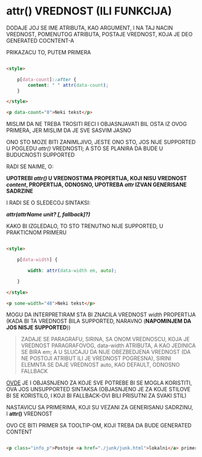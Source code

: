 # attr() VREDNOST (ILI FUNKCIJA)

DODAJE JOJ SE IME ATRIBUTA, KAO ARGUMENT, I NA TAJ NACIN VREDNOST, POMENUTOG ATRIBUTA, POSTAJE VREDNOST, KOJA JE DEO GENERATED COCNTENT-A

PRIKAZACU TO, PUTEM PRIMERA

```HTML

<style>

    p[data-count]::after {
        content: " " attr(data-count);
    }

</style>

<p data-count="8">Neki tekst</p>

```

MISLIM DA NE TREBA TROSITI RECI I OBJASNJAVATI BIL OSTA IZ OVOG PRIMERA, JER MISLIM DA JE SVE SASVIM JASNO

ONO STO MOZE BITI ZANIMLJIVO, JESTE ONO STO, JOS NIJE SUPPORTED U POGLEDU *attr()* VREDNOSTI; A STO SE PLANIRA DA BUDE U BUDUCNOSTI SUPPORTED

RADI SE NAIME, O:

**UPOTREBI *attr()* U VREDNOSTIMA PROPERTIJA, KOJI NISU VREDNOST *content*, PROPERTIJA, ODNOSNO, UPOTREBA *attr* IZVAN GENERISANE SADRZINE**

I RADI SE O SLEDECOJ SINTAKSI:

***attr(attrName unit? [, fallback]?)***

KAKO BI IZGLEDALO, TO STO TRENUTNO NIJE SUPPORTED, U PRAKTICNOM PRIMERU

```HTML

<style>

    p[data-width] {

        width: attr(data-width em, auto);

    }

</style>

<p some-width="48">Neki tekst</p>

```

MOGU DA INTERPRETIRAM STA BI ZNACILA VREDNOST *width* PROPERTIJA (KADA BI TA VREDNOST BILA SUPPORTED, NARAVNO (**NAPOMINJEM DA JOS NISJE SUPPORTED**))

> ZADAJE SE PARAGRAFU, SIRINA, SA ONOM VREDNOSCU, KOJA JE VREDNOST PARAGRAFOVOG, data-width ATRIBUTA, A KAO JEDINICA SE BIRA em; A U SLUCAJU DA NIJE OBEZBEDJENA VREDNOST (DA NE POSTOJI ATRIBUT ILI JE VREDNOST POGRESNA), SIRINI ELEMNTA SE DAJE VREDNOST auto, KAO DEFAULT, ODNOSNO FALLBACK

[OVDE](https://estelle.github.io/cssmastery/generated/#slide8) JE I OBJASNJENO ZA KOJE SVE POTREBE BI SE MOGLA KORISTITI, OVA JOS UNSUPPORTED SINTAKSA (OBJASNJENO JE ZA KOJE STILOVE BI SE KORISTILO, I KOJI BI FALLBACK-OVI BILI PRISUTNI ZA SVAKI STIL)

NASTAVICU SA PRIMERIMA, KOJI SU VEZANI ZA GENERISANU SADRZINU, I **attr()** VREDNOST

OVO CE BITI PRIMER SA TOOLTIP-OM, KOJI TREBA DA BUDE GENERATED CONTENT

```HTML

<p class="info_p">Postoje <a href="./junk/junk.html">lokalni</a> primeri, ili mozes pretraziti <a href="http://lmgtfy.com/?q=css+generated+content+attributes">Google</a></p>

```
